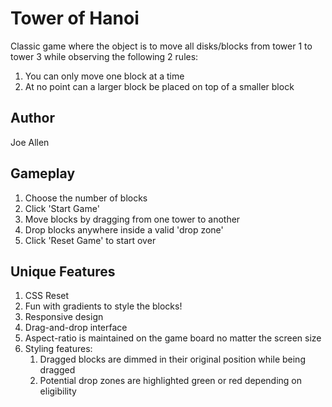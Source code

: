# Tower of Hanoi

Classic game where the object is to move all disks/blocks from tower 1 to tower 3 while observing the following 2 rules:
  1. You can only move one block at a time
  2. At no point can a larger block be placed on top of a smaller block

## Author

Joe Allen

## Gameplay

1. Choose the number of blocks
2. Click 'Start Game'
3. Move blocks by dragging from one tower to another
4. Drop blocks anywhere inside a valid 'drop zone'
5. Click 'Reset Game' to start over

## Unique Features

1. CSS Reset
2. Fun with gradients to style the blocks!
3. Responsive design
4. Drag-and-drop interface
5. Aspect-ratio is maintained on the game board no matter the screen size
6. Styling features:
    1. Dragged blocks are dimmed in their original position while being dragged
    2. Potential drop zones are highlighted green or red depending on eligibility

